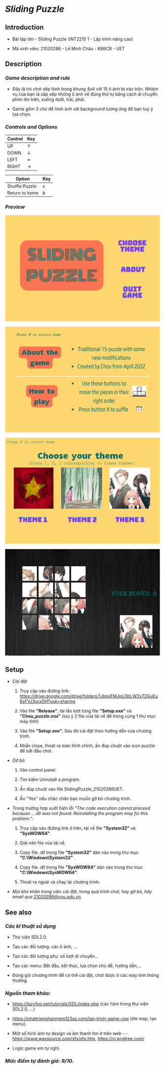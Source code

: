 # ***Sliding Puzzle***
## **Introduction**
+ Bài tập lớn - Sliding Puzzle (INT2215 1 - Lập trình nâng cao)

+ Mã sinh viên:  21020286 - Lê Minh Châu - K66CB - UET

## **Description**


### *Game description and rule*

- Đây là trò chơi xếp hình trong khung 4x4 với 15 ô ảnh bị xáo trộn. Nhiệm vụ của bạn là sắp xếp những ô ảnh về đúng thứ tự bằng cách di chuyển phím lên trên, xuống dưới, trái, phải.

- Game gồm 3 chủ đề hình ảnh với background tương ứng để bạn tuỳ ý lựa chọn.

### *Controls and Options*

| Control | Key   |
|---------|-------|
| UP      | ↑     |
| DOWN    | ↓     |
| LEFT    | ←     |
| RIGHT   | →     |

| Option         | Key       |
|----------      |-----------|
| Shuffle Puzzle | x |
| Return to home | b |


### *Preview*


![](image/FirstPic.png)

![](image/About.png)

![](image/ThemeChoice.png)

![](image/123.png)



## **Setup**

- *Cài đặt*
  1. Truy cập vào đường link:  https://drive.google.com/drive/folders/1JbpsFMJpLObLW2v72GuEu6sFVJ3vcx0H?usp=sharing
  
  2. Vào file **"Release"**, tải lần lượt từng file **"Setup.exe"** và **"Chou_puzzle.msi"** (lưu ý 2 file vừa tải về để trong cùng 1 thư mục máy tính)

  3. Vào file **"Setup.exe"**, Sau đó cài đặt theo hướng dẫn của chương trình.

  4. Nhấn close, thoát ra màn hình chính, ấn đúp chuột vào icon puzzle để bắt đầu chơi.

- *Gỡ bỏ*
  1. Vào control panel.

  2. Tìm kiếm Uninstall a program.

  3. Ấn đúp chuột vào file SlidingPuzzle_21020286UET.

  4. Ấn "Yes" nếu chắc chắn bạn muốn gỡ bỏ chương trình.

- *Trong trường hợp xuất hiện lỗi "The code execution cannot proceed because ....dll was not found. Reinstalling the program may fix this problem.":*

  1. Truy cập vào đường link ở trên, tải về file **"System32"** và **"SysWOW64"**.

  2. Giải nén file vừa tải về.

  3. Copy file .dll  trong file **"System32"** dán vào trong thư mục **"C:\Windows\System32"** .

  4. Copy file .dll  trong file **"SysWOW64"** dán vào trong thư mục **"C:\Windows\SysWOW64"**.

  5. Thoát ra ngoài và chạy lại chương trình.


- *Mọi khó khăn trong việc cài đặt, trong quá trình chơi, hay gỡ bỏ, hãy email qua 21020286@vnu.edu.vn.*



## **See also**
### *Các kĩ thuật sử dụng*


- Thư viện SDL2.0.

- Tạo các đối tượng: các ô ảnh, ...

- Tạo các đối tượng phụ: số lượt di chuyển...

- Tạo các menu: Bắt đầu, kết thúc, lựa chọn chủ đề, hướng dẫn,...

- Đóng gói chương trình để có thể cài đặt, chơi được ở các máy tính thông thường.

### *Nguồn tham khảo:*
- https://lazyfoo.net/tutorials/SDL/index.php (các hàm trong thư viện SDL2.0, ...)

- https://phattrienphanmem123az.com/lap-trinh-game-cpp (tile map, tạo menu).
- Một số hình ảnh tự design và âm thanh tìm ở trên web -.-
https://www.wavsource.com/sfx/sfx.htm,
https://vi.pngtree.com/
- Logic game em tự nghĩ.
### *Mức điểm tự đánh giá: 9/10.*
